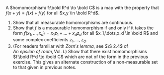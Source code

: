 A $homomorphism\ f:\bold R^d \to \bold C$ is a map with the property that $f(x+y)=f(x)+f(y)$ for all $x,y \in \bold R^d$.
1. Show that all measurable homomorphisms are continuous. 
2. Show that $f$ is a measurable homomorphism if and only if it takes the form $f(x_1,\dots,x_d)= x_1 z_1+\dots + x_d z_d$ for all $x_1,\dots,x_d \in \bold R$ and some complex coefficients $z_1,\dots,z_d$.
3. (For readers familiar with $Zorn’s\ lemma$, see $\S 2.4$ of $An\ epsilon\ of\ room, \text{Vol}.\ I$.) Show that there exist homomorphisms $f:\bold R^d \to \bold C$ which are not of the form in the previous exercise. This gives an alternate construction of a non-measurable set to that given in previous notes.